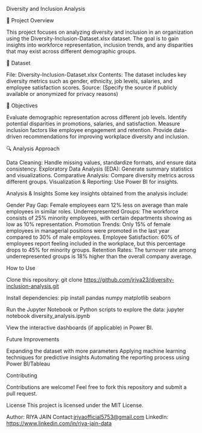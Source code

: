 Diversity and Inclusion Analysis

📌 Project Overview

This project focuses on analyzing diversity and inclusion in an organization using the Diversity-Inclusion-Dataset.xlsx dataset. The goal is to gain insights into workforce representation, inclusion trends, and any disparities that may exist across different demographic groups.

📂 Dataset

File: Diversity-Inclusion-Dataset.xlsx
Contents: The dataset includes key diversity metrics such as gender, ethnicity, job levels, salaries, and employee satisfaction scores.
Source: (Specify the source if publicly available or anonymized for privacy reasons)

🎯 Objectives

Evaluate demographic representation across different job levels.
Identify potential disparities in promotions, salaries, and satisfaction.
Measure inclusion factors like employee engagement and retention.
Provide data-driven recommendations for improving workplace diversity and inclusion.

🔍 Analysis Approach

Data Cleaning: Handle missing values, standardize formats, and ensure data consistency.
Exploratory Data Analysis (EDA): Generate summary statistics and visualizations.
Comparative Analysis: Compare diversity metrics across different groups.
Visualization & Reporting: Use Power BI for insights.

Analysis & Insights
Some key insights obtained from the analysis include:

Gender Pay Gap: Female employees earn 12% less on average than male employees in similar roles.
Underrepresented Groups: The workforce consists of 25% minority employees, with certain departments showing as low as 10% representation.
Promotion Trends: Only 15% of female employees in managerial positions were promoted in the last year compared to 30% of male employees.
Employee Satisfaction: 60% of employees report feeling included in the workplace, but this percentage drops to 45% for minority groups.
Retention Rates: The turnover rate among underrepresented groups is 18% higher than the overall company average.

How to Use

Clone this repository:
git clone https://github.com/jriya23/diversity-inclusion-analysis.git

Install dependencies:
pip install pandas numpy matplotlib seaborn

Run the Jupyter Notebook or Python scripts to explore the data:
jupyter notebook diversity_analysis.ipynb

View the interactive dashboards (if applicable) in Power BI.

Future Improvements

Expanding the dataset with more parameters
Applying machine learning techniques for predictive insights
Automating the reporting process using Power BI/Tableau

Contributing

Contributions are welcome! Feel free to fork this repository and submit a pull request.

License
This project is licensed under the MIT License.

Author: RIYA JAIN
Contact:jriyaofficial5753@gmail.com
LinkedIn: https://www.linkedin.com/in/riya-jain-data

